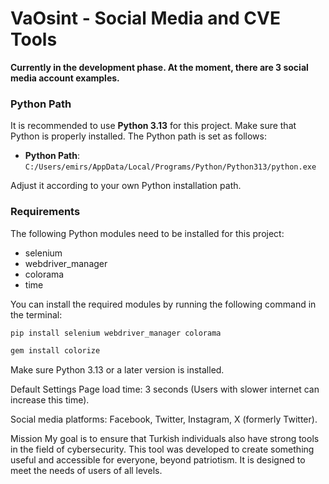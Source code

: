 # VaOsint - Social Media and CVE Tools

**Currently in the development phase. At the moment, there are 3 social media account examples.**

### Python Path
It is recommended to use **Python 3.13** for this project. Make sure that Python is properly installed. The Python path is set as follows:
- **Python Path**: `C:/Users/emirs/AppData/Local/Programs/Python/Python313/python.exe`

Adjust it according to your own Python installation path.

### Requirements
The following Python modules need to be installed for this project:

- selenium
- webdriver_manager
- colorama
- time

You can install the required modules by running the following command in the terminal:

```bash
pip install selenium webdriver_manager colorama

```

```bash
gem install colorize


```

Make sure Python 3.13 or a later version is installed.

Default Settings
Page load time: 3 seconds (Users with slower internet can increase this time).

Social media platforms: Facebook, Twitter, Instagram, X (formerly Twitter).

Mission
My goal is to ensure that Turkish individuals also have strong tools in the field of cybersecurity. This tool was developed to create something useful and accessible for everyone, beyond patriotism. It is designed to meet the needs of users of all levels.


